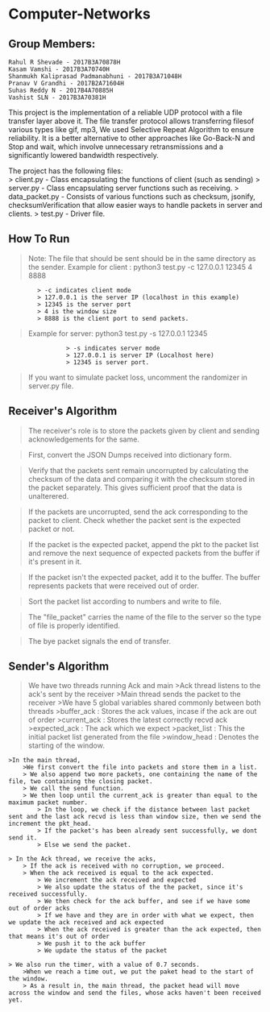 # Computer-Networks

## Group Members:

	Rahul R Shevade - 2017B3A70878H
	Kasam Vamshi - 2017B3A70740H
	Shanmukh Kaliprasad Padmanabhuni - 2017B3A71048H
	Pranav V Grandhi - 2017B2A71604H
	Suhas Reddy N - 2017B4A70885H
	Vashist SLN - 2017B3A70381H


This project is the implementation of a reliable UDP protocol with a file transfer layer above it. The file transfer protocol allows transferring filesof various types like gif, mp3, We used Selective Repeat Algorithm to ensure reliability. It is a better alternative to other approaches like Go-Back-N and Stop and wait, which involve unnecessary retransmissions and a significantly lowered bandwidth respectively.

The project has the following files:\
	> client.py - Class encapsulating the functions of client (such as sending)
	> server.py - Class encapsulating server functions such as receiving.
	> data_packet.py - Consists of various functions such as checksum, jsonify, checksumVerification that allow easier ways to handle packets in server and clients.
	> test.py - Driver file.

How To Run
----------
> Note: The file that should be sent should be in the same directory as the sender. 
> Example for client : python3 test.py -c 127.0.0.1 12345 4 8888
 			
 			> -c indicates client mode
 			> 127.0.0.1 is the server IP (localhost in this example)
 			> 12345 is the server port
 			> 4 is the window size
 			> 8888 is the client port to send packets.


> Example for server: python3 test.py -s 127.0.0.1 12345
					
					> -s indicates server mode
					> 127.0.0.1 is server IP (Localhost here)
					> 12345 is server port.
> If you want to simulate packet loss, uncomment the randomizer in server.py file. 

Receiver's Algorithm
--------------------

> The receiver's role is to store the packets given by client and sending acknowledgements for the same.

> First, convert the JSON Dumps received into dictionary form.

> Verify that the packets sent remain uncorrupted by calculating the checksum of the data and comparing it with the checksum stored in the packet separately. This gives sufficient proof that the data is unalterered.

> If the packets are uncorrupted, send the ack corresponding to the packet to client. Check whether the packet sent is the expected packet or not.

> If the packet is the expected packet, append the pkt to the packet list and remove the next sequence of expected packets from the buffer if it's present in it.

> If the packet isn't the expected packet, add it to the buffer. The buffer represents packets that were received out of order.

> Sort the packet list according to numbers and write to file. 

> The "file_packet" carries the name of the file to the server so the type of file is properly identified.

> The bye packet signals the end of transfer. 

Sender's Algorithm
-------------------

>We have two threads running Ack and main
	>Ack thread listens to the ack's sent by the receiver
	>Main thread sends the packet to the receiver
	>We have 5 global variables shared commonly between both threads
		>buffer_ack	: Stores the ack values, incase if the ack are out of order 
		>current_ack	: Stores the latest correctly recvd ack
		>expected_ack	: The ack which we expect
		>packet_list	: This the initial packet list generated from the file
		>window_head	: Denotes the starting of the window.

	>In the main thread, 
		>We first convert the file into packets and store them in a list.
		> We also append two more packets, one containing the name of the file, two containing the closing packet.
		> We call the send function.
		> We then loop until the current_ack is greater than equal to the maximum packet number.
			> In the loop, we check if the distance between last packet sent and the last ack recvd is less than window size, then we send the increment the pkt_head.
			> If the packet's has been already sent successfully, we dont send it.
			> Else we send the packet.

	> In the Ack thread, we receive the acks,
		> If the ack is received with no corruption, we proceed.
		> When the ack received is equal to the ack expected.
			> We increment the ack received and expected
			> We also update the status of the the packet, since it's received successfully.
			> We then check for the ack buffer, and see if we have some out of order acks
			> If we have and they are in order with what we expect, then we update the ack received and ack expected
		    > When the ack received is greater than the ack expected, then that means it's out of order
			> We push it to the ack buffer
			> We update the status of the packet

	> We also run the timer, with a value of 0.7 seconds.
		>When we reach a time out, we put the paket head to the start of the window.
		> As a result in, the main thread, the packet head will move across the window and send the files, whose acks haven't been received yet.
